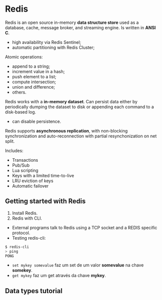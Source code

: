 # Redis

Redis is an open source in-memory **data structure store** used as a database, cache, message broker, and streaming engine. Is written in **ANSI C**.
- high availability via Redis Sentinel;
- automatic partitioning with Redis Cluster;

Atomic operations:
- append to a string;
- increment value in a hash;
- push element to a list;
- compute intersection;
- union and difference;
- others.

Redis works with a **in-memory dataset**. Can persist data either by periodically dumping the dataset to disk or appending each command to a disk-based log.
- can disable persistence.

Redis supports **asynchronous replication**, with non-blocking synchronization and auto-reconnection with partial resynchonization on net split.

Includes:
- Transactions
- Pub/Sub
- Lua scripting
- Keys with a limited time-to-live
- LRU eviction of keys
- Automatic failover

## Getting started with Redis
1. Install Redis.
2. Redis with CLI.

  - External programs talk to Redis using a TCP socket and a REDIS specific protocol.
  - Testing redis-cli: 
  ```bash
  $ redis-cli
  > ping
  PONG
  ```
  - `set mykey somevalue` faz um set de um valor **somevalue** na chave **somekey**.
  - `get mykey` faz um get através da chave **mykey**.

## Data types tutorial



